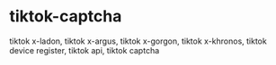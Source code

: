 # tiktok-captcha
tiktok x-ladon, tiktok x-argus, tiktok x-gorgon, tiktok x-khronos, tiktok device register, tiktok api, tiktok captcha
